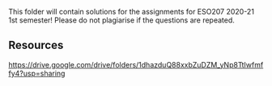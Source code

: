 This folder will contain solutions for the assignments for ESO207 2020-21 1st semester! Please do not plagiarise if the questions are repeated.

## Resources

https://drive.google.com/drive/folders/1dhazduQ88xxbZuDZM_yNp8TtIwfmffy4?usp=sharing
